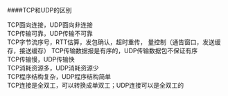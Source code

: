 ####TCP和UDP的区别

TCP面向连接，UDP面向非连接<br/>
TCP传输可靠，UDP传输不可靠<br/>
	TCP字节流序号，RTT估算，发包确认，超时重传，
	量控制（通告窗口，发送缓存，接送缓存）
TCP传输数据报是有序的，UDP传输数据包不保证有序<br/>
TCP传输慢，UDP传输快<br/>
TCP消耗资源多，UDP消耗资源少<br/>
TCP程序结构复杂，UDP程序结构简单<br/>
TCP连接是全双工，可以转换成单双工；UDP连接可以是全双工的<br/>
